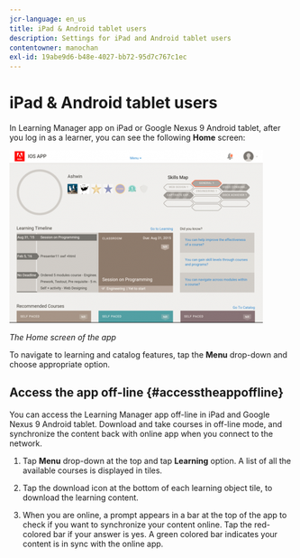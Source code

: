 ```yaml
---
jcr-language: en_us
title: iPad & Android tablet users
description: Settings for iPad and Android tablet users
contentowner: manochan
exl-id: 19abe9d6-b48e-4027-bb72-95d7c767c1ec
---
```

# iPad & Android tablet users

In Learning Manager app on iPad or Google Nexus 9 Android tablet, after you log in as a learner, you can see the following **Home** screen:

![](assets/screenshot-2015-08-07-12-24-40-e1439211134842.png)

*The Home screen of the app*

To navigate to learning and catalog features, tap the **Menu** drop-down and choose appropriate option.

<!--![](assets/menu-ipad.png)-->

## Access the app off-line {#accesstheappoffline}

You can access the Learning Manager app off-line in iPad and Google Nexus 9 Android tablet. Download and take courses in off-line mode, and synchronize the content back with online app when you connect to the network.

1. Tap **Menu** drop-down at the top and tap **Learning** option. A list of all the available courses is displayed in tiles.
1. Tap the download icon at the bottom of each learning object tile, to download the learning content.

   <!--![](assets/download-ipad.png)-->

1. When you are online, a prompt appears in a bar at the top of the app to check if you want to synchronize your content online. Tap the red-colored bar if your answer is yes. A green colored bar indicates your content is in sync with the online app.

<!--## Track device storage {#trackdevicestorage}

You can monitor your device storage periodically.

Tap the profile icon at the upper-right corner of the app and tap **Device Storage** menu option.

![](assets/app-device-storage.png)

An app storage information dialog appears as shown below.

![](assets/app-storage.png)

Using the app storage information, you can check the total space of device, app and the downloaded courses. This information enables you to download courses accordingly. To delete the downloaded courses in the device, tap X icon adjacent to each course name.-->
